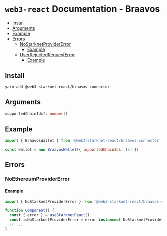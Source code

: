 # `web3-react` Documentation - Braavos

- [Install](#install)
- [Arguments](#arguments)
- [Example](#example)
- [Errors](#errors)
  - [NoStarknetProviderError](#nostarknetprovidererror)
    - [Example](#example-1)
  - [UserRejectedRequestError](#userrejectedrequesterror)
    - [Example](#example-2)

## Install

`yarn add @web3-starknet-react/braavos-connector`

## Arguments

```typescript
supportedChainIds?: number[]
```

## Example

```javascript
import { BraavosWallet } from '@web3-starknet-react/braavos-connector'

const wallet = new BraavosWallet({ supportedChainIds: [5] })
```

## Errors

### NoEthereumProviderError

#### Example

```javascript
import { NoStarknetProviderError } from '@web3-starknet-react/braavos-connector'

function Component() {
  const { error } = useStarknetReact()
  const isNoStarknetProviderError = error instanceof NoStarknetProviderError
  // ...
}
```
